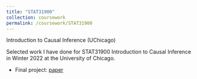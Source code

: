 ```yaml
---
title: "STAT31900"
collection: coursework
permalink: /coursework/STAT31900
---
```


Introduction to Causal Inference (UChicago)

Selected work I have done for STAT31900 Introduction to Causal Inference in Winter 2022 at the University of Chicago.

- Final project: [paper](https://github.com/ericsclee/ericsclee.github.io/blob/master/files/STAT31900_proj.pdf)
